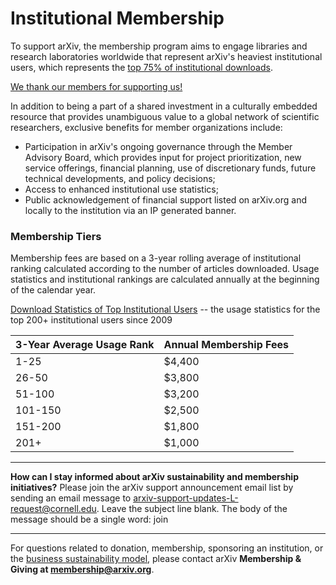 Institutional Membership
========================


To support arXiv, the membership program aims to engage libraries and research laboratories worldwide that represent arXiv's heaviest institutional users, which represents the [top 75% of institutional downloads](/about/reports/2019_usage). 

[We thank our members for supporting us!](/about/ourmembers) 

In addition to being a part of a shared investment in a culturally embedded resource that provides unambiguous value to a global network of scientific researchers, exclusive benefits for member organizations include:

   - Participation in arXiv's ongoing governance through the Member Advisory Board, which provides input for project prioritization, new service offerings, financial planning, use of discretionary funds, future technical developments, and policy decisions;
   - Access to enhanced institutional use statistics;
   - Public acknowledgement of financial support listed on arXiv.org and locally to the institution via an IP generated banner.


### Membership Tiers

Membership fees are based on a 3-year rolling average of institutional ranking calculated according to the number of articles downloaded. Usage statistics and institutional rankings are calculated annually at the beginning of the calendar year. 

[Download Statistics of Top Institutional Users](/about/reports/index)
-- the usage statistics for the top 200+ institutional users since 2009


|3-Year Average Usage Rank   |Annual Membership Fees
|-----------------------------|:--------------------|
|1-25|$4,400|
|26-50|$3,800|
|51-100|$3,200|
|101-150|$2,500|
|151-200|$1,800|
|201+|$1,000|

---
**How can I stay informed about arXiv sustainability and membership initiatives?**
Please join the arXiv support announcement email list by sending an email message to arxiv-support-updates-L-request@cornell.edu. Leave the subject line blank. The body of the message should be a single word: join

---
For questions related to donation, membership, sponsoring an institution, or the [business sustainability
model](/about/reports-financials), please contact arXiv **Membership & Giving at membership@arxiv.org**.
